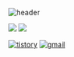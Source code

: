 ![header](https://capsule-render.vercel.app/api?text=JihoKit&desc=iOS%20developer&descAlignY=85&type=soft&reversal=true&color=gradient&customColorList=22)

![](https://img.shields.io/badge/ios-white?style=for-the-badge&logo=apple&logoColor=black)
![](https://img.shields.io/badge/swift-orange?style=for-the-badge&logo=swift&logoColor=white)

[![tistory](https://img.shields.io/badge/tistory-white?style=for-the-badge&logo=tistory&logoColor=black)](https://jihokit.tistory.com)
[![gmail](https://img.shields.io/badge/gmail-red?style=for-the-badge&logo=gmail&logoColor=white)](mailto:yjh20927@gmail.com)
